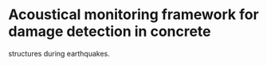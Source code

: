# Acoustical monitoring framework for damage detection in concrete 
structures during earthquakes.


